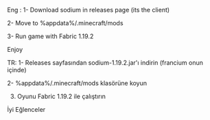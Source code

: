 Eng : 
1- Download sodium in releases page (its the client)

2- Move to %appdata%/.minecraft/mods

3- Run game with Fabric 1.19.2 
           
Enjoy

TR: 
1- Releases sayfasından sodium-1.19.2.jar'ı indirin (francium onun içinde)

2- %appdata%/.minecraft/mods klasörüne koyun

3. Oyunu Fabric 1.19.2 ile çalıştırın
 
 İyi Eğlenceler


